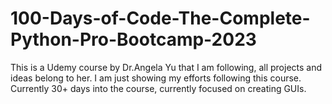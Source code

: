 # 100-Days-of-Code-The-Complete-Python-Pro-Bootcamp-2023
This is a Udemy course by Dr.Angela Yu that I am following, all projects and ideas belong to her. 
I am just showing my efforts following this course. Currently 30+ days into the course, currently focused on creating GUIs.
